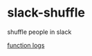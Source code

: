 # slack-shuffle
shuffle people in slack

[function logs](https://slack-shuffle.thomasin.vercel.app/_logs)
